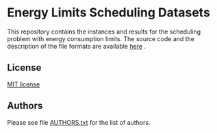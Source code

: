 # Energy Limits Scheduling Datasets

This repository contains the instances and results for the scheduling problem with energy consumption limits.
The source code and the description of the file formats are available [here](https://github.com/CTU-IIG/EnergyLimitsScheduling) .

## License

[MIT license](LICENSE.txt)

## Authors

Please see file [AUTHORS.txt](AUTHORS.txt) for the list of authors.
